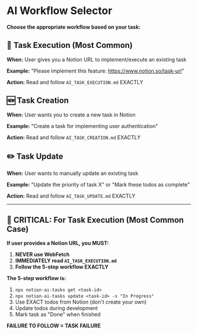 # AI Workflow Selector

**Choose the appropriate workflow based on your task:**

## 🎯 Task Execution (Most Common)
**When:** User gives you a Notion URL to implement/execute an existing task

**Example:** "Please implement this feature: https://www.notion.so/task-url"

**Action:** Read and follow `AI_TASK_EXECUTION.md` EXACTLY

## 🆕 Task Creation  
**When:** User wants you to create a new task in Notion

**Example:** "Create a task for implementing user authentication"

**Action:** Read and follow `AI_TASK_CREATION.md` EXACTLY

## ✏️ Task Update
**When:** User wants to manually update an existing task

**Example:** "Update the priority of task X" or "Mark these todos as complete"

**Action:** Read and follow `AI_TASK_UPDATE.md` EXACTLY

---

## 🚨 CRITICAL: For Task Execution (Most Common Case)

**If user provides a Notion URL, you MUST:**

1. **NEVER use WebFetch**
2. **IMMEDIATELY read `AI_TASK_EXECUTION.md`**
3. **Follow the 5-step workflow EXACTLY**

**The 5-step workflow is:**
1. `npx notion-ai-tasks get <task-id>`
2. `npx notion-ai-tasks update <task-id> -s "In Progress"`
3. Use EXACT todos from Notion (don't create your own)
4. Update todos during development
5. Mark task as "Done" when finished

**FAILURE TO FOLLOW = TASK FAILURE**